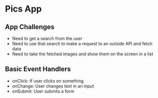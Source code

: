 # Pics App

## App Challenges
- Need to get a search from the user
- Need to use that search to make a request to an outside API and fetch data
- Need to take the fetched images and show them on the screen in a list

## Basic Event Handlers
- onClick: If user clicks on something
- onChange: User changes text in an input
- onSubmit: User submits a form